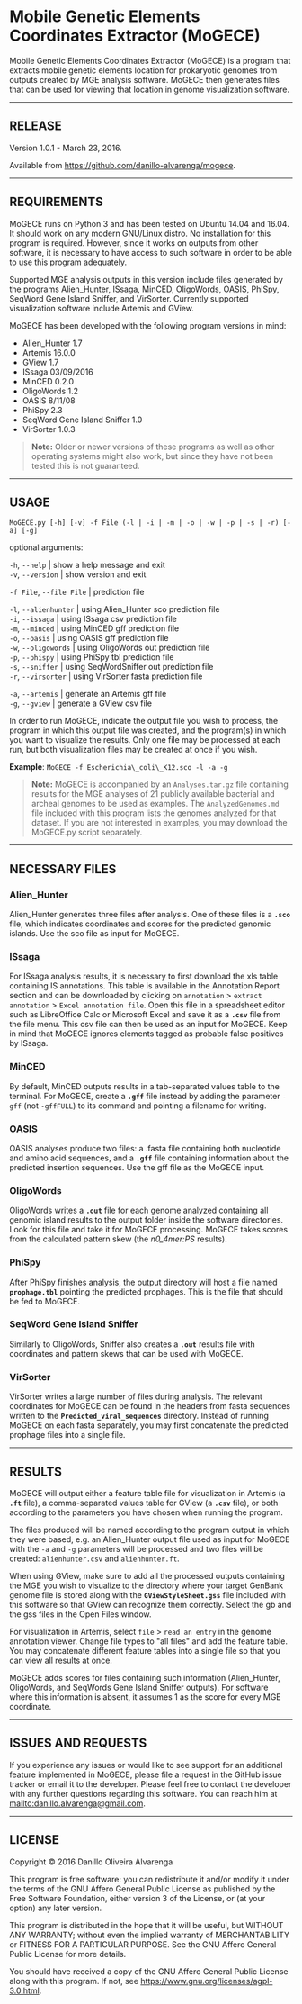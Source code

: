 # **Mobile Genetic Elements Coordinates Extractor (MoGECE)**

Mobile Genetic Elements Coordinates Extractor (MoGECE) is a program that extracts mobile genetic elements location for prokaryotic genomes from outputs created by MGE analysis software. MoGECE then generates files that can be used for viewing that location in genome visualization software.

---

## RELEASE

Version 1.0.1 - March 23, 2016.

Available from <https://github.com/danillo-alvarenga/mogece>.

---

## REQUIREMENTS

MoGECE runs on Python 3 and has been tested on Ubuntu 14.04 and 16.04. It should work on any modern GNU/Linux distro. No installation for this program is required. However, since it works on outputs from other software, it is necessary to have access to such software in order to be able to use this program adequately.

Supported MGE analysis outputs in this version include files generated by the programs Alien_Hunter, ISsaga, MinCED, OligoWords, OASIS, PhiSpy, SeqWord Gene Island Sniffer, and VirSorter. Currently supported visualization software include Artemis and GView.

MoGECE has been developed with the following program versions in mind:
- Alien_Hunter 1.7
- Artemis 16.0.0
- GView 1.7
- ISsaga 03/09/2016
- MinCED 0.2.0
- OligoWords 1.2
- OASIS 8/11/08
- PhiSpy 2.3
- SeqWord Gene Island Sniffer 1.0
- VirSorter 1.0.3

>**Note:** Older or newer versions of these programs as well as other operating systems might also work, but since they have not been tested this is not guaranteed.

---

## USAGE

`MoGECE.py [-h] [-v] -f File (-l | -i | -m | -o | -w | -p | -s | -r) [-a] [-g]`  

optional arguments:

`-h`, `--help` | show a help message and exit  
`-v`, `--version` | show version and exit  

`-f File`, `--file File` | prediction file  

`-l`, `--alienhunter` | using Alien_Hunter sco prediction file  
`-i`, `--issaga` | using ISsaga csv prediction file  
`-m`, `--minced` | using MinCED gff prediction file  
`-o`, `--oasis` | using OASIS gff prediction file  
`-w`, `--oligowords` | using OligoWords out prediction file  
`-p`, `--phispy` | using PhiSpy tbl prediction file  
`-s`, `--sniffer` | using SeqWordSniffer out prediction file  
`-r`, `--virsorter` | using VirSorter fasta prediction file  

`-a`, `--artemis` | generate an Artemis gff file  
`-g`, `--gview` | generate a GView csv file  

In order to run MoGECE, indicate the output file you wish to process, the program in which this output file was created, and the program(s) in which you want to visualize the results. Only one file may be processed at each run, but both visualization files may be created at once if you wish.

**Example**: `MoGECE -f Escherichia\_coli\_K12.sco -l -a -g`

>**Note:** MoGECE is accompanied by an `Analyses.tar.gz` file containing results for the MGE analyses of 21 publicly available bacterial and archeal genomes to be used as examples. The `AnalyzedGenomes.md` file included with this program lists the genomes analyzed for that dataset. If you are not interested in examples, you may download the MoGECE.py script separately.

---

## NECESSARY FILES

### Alien_Hunter
Alien_Hunter generates three files after analysis. One of these files is a **`.sco`** file, which indicates coordinates and scores for the predicted genomic islands. Use the sco file as input for MoGECE.

### ISsaga
For ISsaga analysis results, it is necessary to first download the xls table containing IS annotations. This table is available in the Annotation Report section and can be downloaded by clicking on `annotation` > `extract annotation` > `Excel annotation file`. Open this file in a spreadsheet editor such as LibreOffice Calc or Microsoft Excel and save it as a **`.csv`** file from the file menu. This csv file can then be used as an input for MoGECE. Keep in mind that MoGECE ignores elements tagged as probable false positives by ISsaga.

### MinCED
By default, MinCED outputs results in a tab-separated values table to the terminal. For MoGECE, create a **`.gff`** file instead by adding the parameter `-gff` (not `-gffFULL`) to its command and pointing a filename for writing.

### OASIS
OASIS analyses produce two files: a .fasta file containing both nucleotide and amino acid sequences, and a **`.gff`** file containing information about the predicted insertion sequences. Use the gff file as the MoGECE input.

### OligoWords
OligoWords writes a **`.out`** file for each genome analyzed containing all genomic island results to the output folder inside the software directories. Look for this file and take it for MoGECE processing. MoGECE takes scores from the calculated pattern skew (the *n0_4mer:PS* results).

### PhiSpy
After PhiSpy finishes analysis, the output directory will host a file named **`prophage.tbl`** pointing the predicted prophages. This is the file that should be fed to MoGECE.

### SeqWord Gene Island Sniffer
Similarly to OligoWords, Sniffer also creates a **`.out`** results file with coordinates and pattern skews that can be used with MoGECE.

### VirSorter
VirSorter writes a large number of files during analysis. The relevant coordinates for MoGECE can be found in the headers from fasta sequences written to the **`Predicted_viral_sequences`** directory. Instead of running MoGECE on each fasta separately, you may first concatenate the predicted prophage files into a single file.

---

## RESULTS

MoGECE will output either a feature table file for visualization in Artemis (a **`.ft`** file), a comma-separated values table for GView (a **`.csv`** file), or both according to the parameters you have chosen when running the program.

The files produced will be named according to the program output in which they were based, e.g. an Alien_Hunter output file used as input for MoGECE with the `-a` and `-g` parameters will be processed and two files will be created: `alienhunter.csv` and `alienhunter.ft`.

When using GView, make sure to add all the processed outputs containing the MGE you wish to visualize to the directory where your target GenBank genome file is stored along with the **`GViewStyleSheet.gss`** file included with this software so that GView can recognize them correctly. Select the gb and the gss files in the Open Files window.

For visualization in Artemis, select `file` > `read an entry` in the genome annotation viewer. Change file types to "all files" and add the feature table. You may concatenate different feature tables into a single file so that you can view all results at once.

MoGECE adds scores for files containing such information (Alien_Hunter, OligoWords, and SeqWords Gene Island Sniffer outputs). For software where this information is absent, it assumes 1 as the score for every MGE coordinate.

---

## ISSUES AND REQUESTS

If you experience any issues or would like to see support for an additional feature implemented in MoGECE, please file a  request in the GitHub issue tracker or email it to the developer. Please feel free to contact the developer with any further questions regarding this software. You can reach him at <mailto:danillo.alvarenga@gmail.com>.

---

## LICENSE

Copyright © 2016 Danillo Oliveira Alvarenga

This program is free software: you can redistribute it and/or modify it under the terms of the GNU Affero General Public License as published by the Free Software Foundation, either version 3 of the License, or (at your option) any later version.

This program is distributed in the hope that it will be useful, but WITHOUT ANY WARRANTY; without even the implied warranty of MERCHANTABILITY or FITNESS FOR A PARTICULAR PURPOSE. See the GNU Affero General Public License for more  details.

You should have received a copy of the GNU Affero General Public License along with this program. If not, see <https://www.gnu.org/licenses/agpl-3.0.html>.
